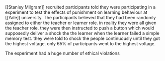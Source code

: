 [[Stanley Milgram]] recruited participants told they were participating in a experiment to test the effects of punishment on learning behaviour at [[Yale]] university. The participants believed that they had been randomly assigned to either the teacher or learner role. in reality they were all given the teacher role. they were then instructed to push a button which would supposedly deliver a shock the the learner when the learner failed a simple memory test. they were told to shock the people continuously until they got the highest voltage. only 65% of participants went to the highest voltage.

The experiment had a huge number of ethical violations
